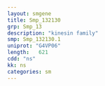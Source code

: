 ```yaml
---
layout: smgene
title: Smp_132130
grp: Smp_13
description: "kinesin family"
smp: Smp_132130.1
uniprot: "G4VP06"
length:   621
cdd: "ns"
kk: ns
categories: sm
---
```

